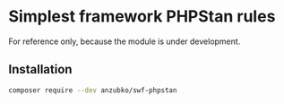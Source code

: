 # Simplest framework PHPStan rules

For reference only, because the module is under development.

## Installation

```sh
composer require --dev anzubko/swf-phpstan
```
